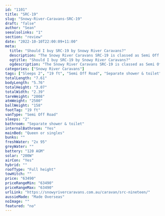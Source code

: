 ```yaml
---
id: "1101"
title: "SRC-19"
slug: "Snowy-River-Caravans-SRC-19"
draft: "false"
author: "Sean"
seealsolinks: "1"
section: "review"
date: "2022-10-10T22:00:09+11:00"
meta:
  title: "Should I buy SRC-19 by Snowy River Caravans?"
  description: "The Snowy River Caravans SRC-19 is classed as Semi Off Road, and sleeps 2 people. It is Made Overseas and comes in at 19 ft. It generally has Separate shower & toilet."
  ogtitle: "Should I buy SRC-19 by Snowy River Caravans?"
  ogdescription: "The Snowy River Caravans SRC-19 is classed as Semi Off Road, and sleeps 2 people. It is Made Overseas and comes in at 19 ft. It generally has Separate shower & toilet."
categories: ["Snowy River Caravans"]
tags: ["Sleeps 2", "19 ft", "Semi Off Road", "Separate shower & toilet", "Full height", "60 - 70k"]
totalLength: "7.61"
bodyLength: "5.76"
totalHeight: "3.07"
totalWidth: "2.39"
tareWeight: "2008"
atmWeight: "2500"
ballWeight: "158"
footTag: "19 ft"
vanType: "Semi Off Road"
sleeps: "2"
bathroom: "Separate shower & toilet"
internalBathroom: "Yes"
mainBed: "Queen or singles"
bunks: ""
freshWater: "2x 95"
greyWater: ""
battery: "120 AGM"
solar: "200W"
airCon: "Yes"
hybrid: ""
roofType: "Full height"
towHitch: ""
price: "63490"
priceRangeMin: "63490"
priceRangeMax: "63490"
urlLink: "https://snowyrivercaravans.com.au/caravan/src-nineteen/"
aussieMade: "Made Overseas"
noImage: ""
featured: "no"
---
```

